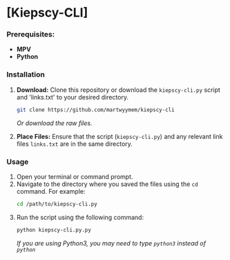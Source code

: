 # [Kiepscy-CLI] 

### Prerequisites:

*   **MPV** 
*   **Python**

### Installation

1.  **Download:** Clone this repository or download the `kiepscy-cli.py` script and 'links.txt' to your desired directory.

    ```bash
    git clone https://github.com/martwyymem/kiepscy-cli
    ```
    
    *Or download the raw files.*
2.  **Place Files:** Ensure that the script (`kiepscy-cli.py`) and any relevant link files `links.txt` are in the same directory.

### Usage

1.  Open your terminal or command prompt.
2.  Navigate to the directory where you saved the files using the `cd` command. For example:
    ```bash
    cd /path/to/kiepscy-cli.py
    ```
3.  Run the script using the following command:
    ```bash
    python kiepscy-cli.py.py
    ```
    *If you are using Python3, you may need to type `python3` instead of `python`*
